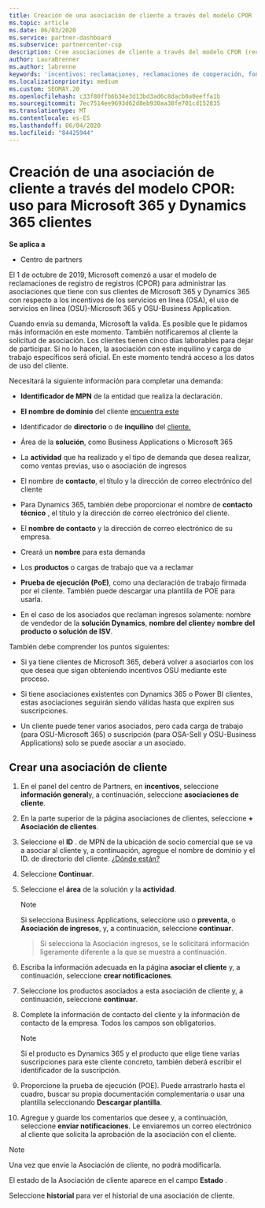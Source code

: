 ```yaml
---
title: Creación de una asociación de cliente a través del modelo CPOR
ms.topic: article
ms.date: 06/03/2020
ms.service: partner-dashboard
ms.subservice: partnercenter-csp
description: Cree asociaciones de cliente a través del modelo CPOR (reclamando el asociado de registro). Ayuda a administrar las ventas, el uso, los incentivos de & para los clientes de Microsoft 365 y Dynamics 365.
author: LauraBrenner
ms.author: labrenne
keywords: 'incentivos: reclamaciones, reclamaciones de cooperación, fondos de cooperación, OSU, OSA, ISV, Asociación de ingresos'
ms.localizationpriority: medium
ms.custom: SEOMAY.20
ms.openlocfilehash: c33f80ffb6b34e3d13bd3ad6c8dacb0a0eeffa1b
ms.sourcegitcommit: 7ec7514ee9693d62d8eb930aa38fe701cd152835
ms.translationtype: MT
ms.contentlocale: es-ES
ms.lasthandoff: 06/04/2020
ms.locfileid: "84425944"
---
```

# <a name="create-a-customer-association-via-the-cpor-model--use-for-microsoft-365-and-dynamics-365-customers"></a>Creación de una asociación de cliente a través del modelo CPOR: uso para Microsoft 365 y Dynamics 365 clientes

**Se aplica a**

- Centro de partners

El 1 de octubre de 2019, Microsoft comenzó a usar el modelo de reclamaciones de registro de registros (CPOR) para administrar las asociaciones que tiene con sus clientes de Microsoft 365 y Dynamics 365 con respecto a los incentivos de los servicios en línea (OSA), el uso de servicios en línea (OSU)-Microsoft 365 y OSU-Business Application.

Cuando envía su demanda, Microsoft la valida. Es posible que le pidamos más información en este momento. También notificaremos al cliente la solicitud de asociación. Los clientes tienen cinco días laborables para dejar de participar. Si no lo hacen, la asociación con este inquilino y carga de trabajo específicos será oficial. En este momento tendrá acceso a los datos de uso del cliente. 

Necesitará la siguiente información para completar una demanda:

- **Identificador de MPN** de la entidad que realiza la declaración.

- **El nombre de dominio** del cliente [encuentra este](https://docs.microsoft.com/partner-center/find-customer-domain-name)

- Identificador de **directorio** o de **inquilino** del [cliente.](https://docs.microsoft.com/partner-center/find-customer-domain-name)

- Área de la **solución**, como Business Applications o Microsoft 365

- La **actividad** que ha realizado y el tipo de demanda que desea realizar, como ventas previas, uso o asociación de ingresos

- El nombre de **contacto**, el título y la dirección de correo electrónico del cliente

- Para Dynamics 365, también debe proporcionar el nombre de **contacto técnico** , el título y la dirección de correo electrónico del cliente.

- El **nombre de contacto** y la dirección de correo electrónico de su empresa.

- Creará un **nombre** para esta demanda

- Los **productos** o cargas de trabajo que va a reclamar

- **Prueba de ejecución (PoE)**, como una declaración de trabajo firmada por el cliente. También puede descargar una plantilla de POE para usarla.

- En el caso de los asociados que reclaman ingresos solamente: nombre de vendedor de la **solución Dynamics**, **nombre del cliente**y **nombre del producto o solución de ISV**. 

También debe comprender los puntos siguientes:

- Si ya tiene clientes de Microsoft 365, deberá volver a asociarlos con los que desea que sigan obteniendo incentivos OSU mediante este proceso.

- Si tiene asociaciones existentes con Dynamics 365 o Power BI clientes, estas asociaciones seguirán siendo válidas hasta que expiren sus suscripciones.

- Un cliente puede tener varios asociados, pero cada carga de trabajo (para OSU-Microsoft 365) o suscripción (para OSA-Sell y OSU-Business Applications) solo se puede asociar a un asociado.

## <a name="create-a-customer-association"></a>Crear una asociación de cliente

1. En el panel del centro de Partners, en **incentivos**, seleccione **información general**y, a continuación, seleccione **asociaciones de cliente**. 

2. En la parte superior de la página asociaciones de clientes, seleccione **+ Asociación de clientes**.

3. Seleccione el **ID** . de MPN de la ubicación de socio comercial que se va a asociar al cliente y, a continuación, agregue el nombre de dominio y el ID. de directorio del cliente. [¿Dónde están?](https://docs.microsoft.com/partner-center/find-customer-domain-name)

4. Seleccione **Continuar**.

5. Seleccione el **área** de la solución y la **actividad**. 

   >[!Note]
   >
   >Si selecciona Business Applications, seleccione uso o **preventa**, o **Asociación de ingresos**, y, a continuación, seleccione **continuar**. 

   >Si selecciona la Asociación ingresos, se le solicitará información ligeramente diferente a la que se muestra a continuación.

6. Escriba la información adecuada en la página **asociar el cliente** y, a continuación, seleccione **crear notificaciones**.

7. Seleccione los productos asociados a esta asociación de cliente y, a continuación, seleccione **continuar**.

8. Complete la información de contacto del cliente y la información de contacto de la empresa. Todos los campos son obligatorios. 

   >[!NOTE]
   >Si el producto es Dynamics 365 y el producto que elige tiene varias suscripciones para este cliente concreto, también deberá escribir el identificador de la suscripción.

9. Proporcione la prueba de ejecución (POE). Puede arrastrarlo hasta el cuadro, buscar su propia documentación complementaria o usar una plantilla seleccionando **Descargar plantilla**. 

10. Agregue y guarde los comentarios que desee y, a continuación, seleccione **enviar notificaciones**. Le enviaremos un correo electrónico al cliente que solicita la aprobación de la asociación con el cliente.

   >[!NOTE]
   >Una vez que envíe la Asociación de cliente, no podrá modificarla.

El estado de la Asociación de cliente aparece en el campo **Estado** .

Seleccione **historial** para ver el historial de una asociación de cliente.
